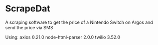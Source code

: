 # ScrapeDat
A scraping software to get the price of a Nintendo Switch on Argos and send the price via SMS

Using:
axios 0.21.0
node-html-parser 2.0.0
twilio 3.52.0
